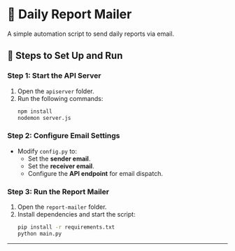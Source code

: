 # 🚀 Daily Report Mailer

A simple automation script to send daily reports via email.

## 📌 Steps to Set Up and Run

### **Step 1: Start the API Server**
1. Open the `apiserver` folder.
2. Run the following commands:
   ```sh
   npm install
   nodemon server.js
   ```

### **Step 2: Configure Email Settings**
- Modify `config.py` to:
  - Set the **sender email**.
  - Set the **receiver email**.
  - Configure the **API endpoint** for email dispatch.

### **Step 3: Run the Report Mailer**
1. Open the `report-mailer` folder.
2. Install dependencies and start the script:
   ```sh
   pip install -r requirements.txt
   python main.py
   ```

---

